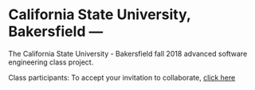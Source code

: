 # California State University, Bakersfield ― 

The California State University - Bakersfield fall 2018 advanced software engineering class project.

Class participants: To accept your invitation to collaborate, [click here](https://github.com/CSUB-CMPS4350/fall2018/invitations)